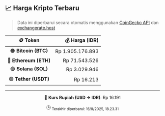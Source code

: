 

<!-- HARGA_KRIPTO -->
## 📈 Harga Kripto Terbaru

> Data ini diperbarui secara otomatis menggunakan [CoinGecko API](https://www.coingecko.com/) dan [exchangerate.host](https://exchangerate.host/)

<div align="center">

| 🪙 Token | 💰 Harga (IDR) |
|:------:|---------------:|
| 🟠 **Bitcoin (BTC)**   | Rp 1.905.176.893 |
| 🔵 **Ethereum (ETH)**  | Rp 71.543.526 |
| 🟣 **Solana (SOL)**    | Rp 3.029.946 |
| 🟢 **Tether (USDT)**   | Rp 16.213 |

---

💱 **Kurs Rupiah (USD → IDR)**: Rp 16.191

🕒 <sub>Terakhir diperbarui: 16/8/2025, 18.23.31</sub>

</div>
<!-- /HARGA_KRIPTO -->